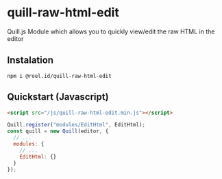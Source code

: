 # quill-raw-html-edit
Quill.js Module which allows you to quickly view/edit the raw HTML in the editor

## Instalation
`npm i @roel.id/quill-raw-html-edit`

## Quickstart (Javascript)

``` html
<script src="/js/quill-raw-html-edit.min.js"></script>
```

``` js
Quill.register("modules/EditHtml", EditHtml);
const quill = new Quill(editor, {
  // ...
  modules: {
    // ...
    EditHtml: {}
  }
});
```